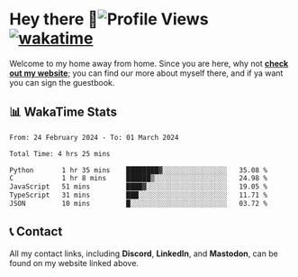 # Hey there :wave:![Profile Views](https://komarev.com/ghpvc/?username=skifli) [![wakatime](https://wakatime.com/badge/user/b4317b02-0c6d-457b-82a4-a448b8a8d1df.svg)](https://wakatime.com/@b4317b02-0c6d-457b-82a4-a448b8a8d1df)

Welcome to my home away from home. Since you are here, why not [**check out my website**](https://skifli.pages.dev); you can find our more about myself there, and if ya want you can sign the guestbook.

## 📊 WakaTime Stats

<!--START_SECTION:waka-->

```txt
From: 24 February 2024 - To: 01 March 2024

Total Time: 4 hrs 25 mins

Python       1 hr 35 mins    ████████▓░░░░░░░░░░░░░░░░   35.08 %
C            1 hr 8 mins     ██████▒░░░░░░░░░░░░░░░░░░   24.98 %
JavaScript   51 mins         ████▓░░░░░░░░░░░░░░░░░░░░   19.05 %
TypeScript   31 mins         ███░░░░░░░░░░░░░░░░░░░░░░   11.71 %
JSON         10 mins         █░░░░░░░░░░░░░░░░░░░░░░░░   03.72 %
```

<!--END_SECTION:waka-->

## 📞 Contact

All my contact links, including **Discord**, **LinkedIn**, and **Mastodon**, can be found on my website linked above.
